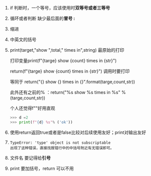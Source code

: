 1. if 判断时，一个等号，应该使用时**双等号或者三等号**

2. 循环或者判断 缺少最后面的**冒号 :**

3. 缩进

4. 中英文的括号

5. print(target,"show ",total," times in",string) 最原始的打印

   打印变量print(f"{targe} show {count} times in {str}")

   return(f"{targe} show {count} times in {str}") 调用时要打印

   等同于 return("{} show {} times in {}".format(targe,count,str))

   此外还有之前的% ：return("%s show %s times in %s" % (targe,count,str))

   个人还觉得f""好用直观

   ~~~python
   >>> d =2
   >>> print(f"{d} %s"% ('ok'))
   ~~~

6. 使用return返回true或者是false比较对后续使用友好；print对输出友好

7. ~~~
   TypeError: 'type' object is not subscriptable
   出现了这种错误，直接找报错行中的中括号附近有无错误即可。
   ~~~

8. 文件名 要记得给**引号**

9. print 要加括号，return 可以不用

